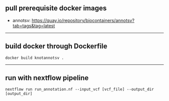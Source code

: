 ## pull prerequisite docker images
* annotsv:
https://quay.io/repository/biocontainers/annotsv?tab=tags&tag=latest
---
## build docker through Dockerfile
```
docker build knotannotsv .
```
---
## run with nextflow pipeline
```
nextflow run run_annotation.nf --input_vcf [vcf_file] --output_dir [output_dir]
```
